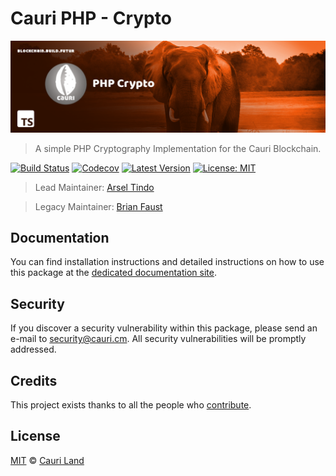 # Cauri PHP - Crypto

<p align="center">
    <img src="https://github.com/cauriland/php-crypto/blob/master/banner.png" />
</p>

> A simple PHP Cryptography Implementation for the Cauri Blockchain.

[![Build Status](https://badgen.now.sh/circleci/github/cauriland/php-crypto)](https://circleci.com/gh/cauriland/php-crypto)
[![Codecov](https://badgen.now.sh/codecov/c/github/cauriland/php-crypto)](https://codecov.io/gh/cauriland/php-crypto)
[![Latest Version](https://badgen.now.sh/github/release/cauriland/php-crypto)](https://github.com/cauriland/php-crypto/releases)
[![License: MIT](https://badgen.now.sh/badge/license/MIT/green)](https://opensource.org/licenses/MIT)

> Lead Maintainer: [Arsel Tindo](https://github.com/tnga)

> Legacy Maintainer: [Brian Faust](https://github.com/faustbrian)

## Documentation

You can find installation instructions and detailed instructions on how to use this package at the [dedicated documentation site](https://docs.cauri.cm/sdk/cryptography/php.html).

## Security

If you discover a security vulnerability within this package, please send an e-mail to security@cauri.cm. All security vulnerabilities will be promptly addressed.

## Credits

This project exists thanks to all the people who [contribute](../../contributors).

## License

[MIT](LICENSE) © [Cauri Land](https://cauri.cm)
